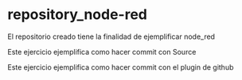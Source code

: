 # repository_node-red
El repositorio creado tiene la finalidad de ejemplificar node_red

Este ejercicio ejemplifica como hacer commit con Source 

Este ejercicio ejemplifica como hacer commit con el plugin de github
